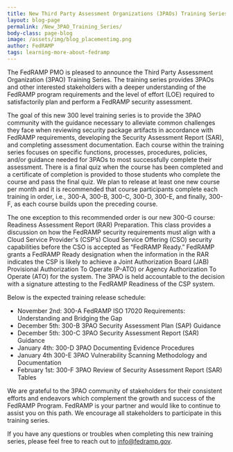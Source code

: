 ```yaml
---
title: New Third Party Assessment Organizations (3PAOs) Training Series
layout: blog-page
permalink: /New_3PAO_Training_Series/
body-class: page-blog
image: /assets/img/blog_placementimg.png
author: FedRAMP
tags: learning-more-about-fedramp
---
```

The FedRAMP PMO is pleased to announce the Third Party Assessment Organization (3PAO) Training Series. The training series provides 3PAOs and other interested stakeholders with a deeper understanding of the FedRAMP program requirements and the level of effort (LOE) required to satisfactorily plan and perform a FedRAMP security assessment.

The goal of this new 300 level training series is to provide the 3PAO community with the guidance necessary to alleviate common challenges they face when reviewing security package artifacts in accordance with FedRAMP requirements, developing the Security Assessment Report (SAR), and completing assessment documentation. Each course within the training series focuses on specific functions, processes, procedures, policies, and/or guidance needed for 3PAOs to most successfully complete their assessment. There is a final quiz when the course has been completed and a certificate of completion is provided to those students who complete the course and pass the final quiz. We plan to release at least one new course per month and it is recommended that course participants complete each training in order, i.e., 300-A, 300-B, 300-C, 300-D, 300-E, and finally, 300-F, as each course builds upon the preceding course.

The one exception to this recommended order is our new 300-G course: Readiness Assessment Report (RAR) Preparation. This class provides a discussion on how the FedRAMP security requirements must align with a Cloud Service Provider's (CSP’s) Cloud Service Offering (CSO) security capabilities before the CSO is accepted as “FedRAMP Ready.” FedRAMP grants a FedRAMP Ready designation when the information in the RAR indicates the CSP is likely to achieve a Joint Authorization Board (JAB) Provisional Authorization To Operate (P-ATO) or Agency Authorization To Operate (ATO) for the system. The 3PAO is held accountable to the decision with a signature attesting to the FedRAMP Readiness of the CSP system.

Below is the expected training release schedule:

* November 2nd: 300-A FedRAMP ISO 17020 Requirements: Understanding and Bridging the Gap
* December 5th: 300-B 3PAO Security Assessment Plan (SAP) Guidance
* December 5th: 300-C 3PAO Security Assessment Report (SAR) Guidance
* January 4th: 300-D 3PAO Documenting Evidence Procedures
* January 4th 300-E 3PAO Vulnerability Scanning Methodology and Documentation
* February 1st: 300-F 3PAO Review of Security Assessment Report (SAR) Tables

We are grateful to the 3PAO community of stakeholders for their consistent efforts and endeavors which complement the growth and success of the FedRAMP Program. FedRAMP is your partner and would like to continue to assist you on this path. We encourage all stakeholders to participate in this training series.

If you have any questions or troubles when completing this new training series, please feel free to reach out to [info@fedramp.gov](mailto:info@fedramp.gov).
